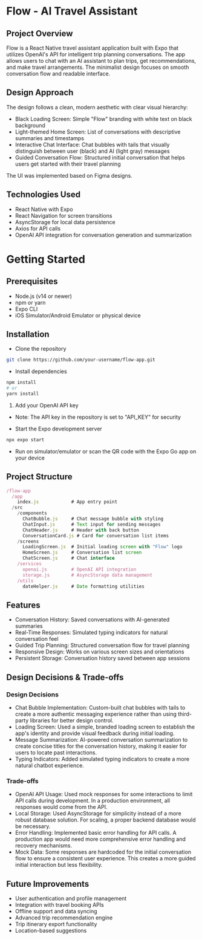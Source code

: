 # Flow - AI Travel Assistant


## Project Overview

Flow is a React Native travel assistant application built with Expo that utilizes OpenAI's API for intelligent trip planning conversations. The app allows users to chat with an AI assistant to plan trips, get recommendations, and make travel arrangements. The minimalist design focuses on smooth conversation flow and readable interface.

## Design Approach

The design follows a clean, modern aesthetic with clear visual hierarchy:

- Black Loading Screen: Simple "Flow" branding with white text on black background
- Light-themed Home Screen: List of conversations with descriptive summaries and timestamps
- Interactive Chat Interface: Chat bubbles with tails that visually distinguish between user (black) and AI (light gray) messages
- Guided Conversation Flow: Structured initial conversation that helps users get started with their travel planning

The UI was implemented based on Figma designs.

## Technologies Used

- React Native with Expo
- React Navigation for screen transitions
- AsyncStorage for local data persistence
- Axios for API calls
- OpenAI API integration for conversation generation and summarization

# Getting Started

## Prerequisites

- Node.js (v14 or newer)
- npm or yarn
- Expo CLI
- iOS Simulator/Android Emulator or physical device

## Installation

- Clone the repository

```bash
git clone https://github.com/your-username/flow-app.git
```

- Install dependencies

```bash
npm install
# or
yarn install
```

1. Add your OpenAI API key

- Note: The API key in the repository is set to "API_KEY" for security

- Start the Expo development server

```bash
npx expo start
```

- Run on simulator/emulator or scan the QR code with the Expo Go app on your device

## Project Structure

```javascript
/flow-app
  /app
    index.js            # App entry point
  /src
    /components
      ChatBubble.js     # Chat message bubble with styling
      ChatInput.js      # Text input for sending messages
      ChatHeader.js     # Header with back button
      ConversationCard.js # Card for conversation list items
    /screens
      LoadingScreen.js  # Initial loading screen with "Flow" logo
      HomeScreen.js     # Conversation list screen
      ChatScreen.js     # Chat interface
    /services
      openai.js         # OpenAI API integration
      storage.js        # AsyncStorage data management
    /utils
      dateHelper.js     # Date formatting utilities

```

## Features

- Conversation History: Saved conversations with AI-generated summaries
- Real-Time Responses: Simulated typing indicators for natural conversation feel
- Guided Trip Planning: Structured conversation flow for travel planning
- Responsive Design: Works on various screen sizes and orientations
- Persistent Storage: Conversation history saved between app sessions

## Design Decisions & Trade-offs

### Design Decisions

- Chat Bubble Implementation: Custom-built chat bubbles with tails to create a more authentic messaging experience rather than using third-party libraries for better design control.
- Loading Screen: Used a simple, branded loading screen to establish the app's identity and provide visual feedback during initial loading.
- Message Summarization: AI-powered conversation summarization to create concise titles for the conversation history, making it easier for users to locate past interactions.
- Typing Indicators: Added simulated typing indicators to create a more natural chatbot experience.

### Trade-offs

- OpenAI API Usage: Used mock responses for some interactions to limit API calls during development. In a production environment, all responses would come from the API.
- Local Storage: Used AsyncStorage for simplicity instead of a more robust database solution. For scaling, a proper backend database would be necessary.
- Error Handling: Implemented basic error handling for API calls. A production app would need more comprehensive error handling and recovery mechanisms.
- Mock Data: Some responses are hardcoded for the initial conversation flow to ensure a consistent user experience. This creates a more guided initial interaction but less flexibility.

## Future Improvements

- User authentication and profile management
- Integration with travel booking APIs
- Offline support and data syncing
- Advanced trip recommendation engine
- Trip itinerary export functionality
- Location-based suggestions
